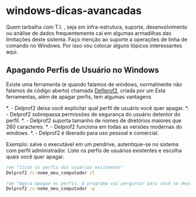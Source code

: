 # windows-dicas-avancadas
Quem tarbalha com T.I. , seja em infra-estrutura, suporte, desenvolvimento ou análise de dados frequentemente cai em algumas
armadilhas das limitações deste sistema. Faço menção ao suporte a operações de linha de comando no Windows.
Por isso vou colocar alguns tópicos interessantes aqui.

## Apagando Perfis de Usuário no Windows
Existe uma ferramenta (e quando falamos de windows, normalmente não falamos de código aberto) chamada [Deflprof2](https://www.sepago.com/blog/2011/05/01/new-free-delprof2-user-profile-deletion-tool), 
criada por um 
Esta ferramentas, além de apagar perfis, tem algumas vantagens

*. - Delprof2 deixa você explicitar qual perfil de usuário vocẽ quer apagar.
*. - Delprof2 sobrepassa permissões de segurança do usuário detentor do perfil.
*. - Delprof2 suporta tamanho de nomes de diretórios maiores que 260 caracteres.
*. - Delprof2 funciona em todas as versões modernas do windows.
*. - Delprof2 é liberado para uso pessoal e comercial.

Exemplo: salve o executável em um pendrive, autentique-se no sistema com perfil administrador. 
Liste os perfis de usuários existentes e escolha quais vocẽ quer apagar.
```cmd
rem "liste os perfis dos usuários existentes"
Delprof2 /c:nome_meu_computador /l

rem "Agora apague os perfis. O programa vai perguntar para você se deseja apagar ou pular"
Delprof2 /c:nome_meu_computador -p

```

